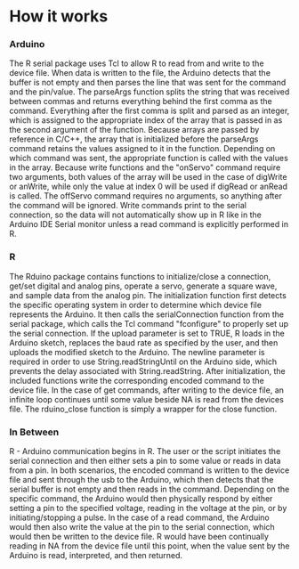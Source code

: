 # How it works

### Arduino
The R serial package uses Tcl to allow R to read from and write to the device file. When data is written to the file, the Arduino detects that the buffer is not empty and then parses the line that was sent for the command and the pin/value. The parseArgs function splits the string that was received between commas and returns everything behind the first comma as the command. Everything after the first comma is split and parsed as an integer, which is assigned to the appropriate index of the array that is passed in as the second argument of the function. Because arrays are passed by reference in C/C++, the array that is initialized before the parseArgs command retains the values assigned to it in the function. Depending on which command was sent, the appropriate function is called with the values in the array. Because write functions and the "onServo" command require two arguments, both values of the array will be used in the case of digWrite or anWrite, while only the value at index 0 will be used if digRead or anRead is called. The offServo command requires no arguments, so anything after the command will be ignored. Write commands print to the serial connection, so the data will not automatically show up in R like in the Arduino IDE Serial monitor unless a read command is explicitly performed in R.

### R
The Rduino package contains functions to initialize/close a connection, get/set digital and analog pins, operate a servo, generate a square wave, and sample data from the analog pin. The initialization function first detects the specific operating system in order to determine which device file represents the Arduino. It then calls the serialConnection function from the serial package, which calls the Tcl command "fconfigure" to properly set up the serial connection. If the upload parameter is set to TRUE, R loads in the Arduino sketch, replaces the baud rate as specified by the user, and then uploads the modified sketch to the Arduino. The newline parameter is required in order to use String.readStringUntil on the Arduino side, which prevents the delay associated with String.readString. After initialization, the included functions write the corresponding encoded command to the device file. In the case of get commands, after writing to the device file, an infinite loop continues until some value beside NA is read from the devices file. The rduino_close function is simply a wrapper for the close function.

### In Between
R - Arduino communication begins in R. The user or the script initiates the serial connection and then either sets a pin to some value or reads in data from a pin. In both scenarios, the encoded command is written to the device file and sent through the usb to the Arduino, which then detects that the serial buffer is not empty and then reads in the command. Depending on the specific command, the Arduino would then physically respond by either setting a pin to the specified voltage, reading in the voltage at the pin, or by initiating/stopping a pulse. In the case of a read command, the Arduino would then also write the value at the pin to the serial connection, which would then be written to the device file. R would have been continually reading in NA from the device file until this point, when the value sent by the Arduino is read, interpreted, and then returned. 
